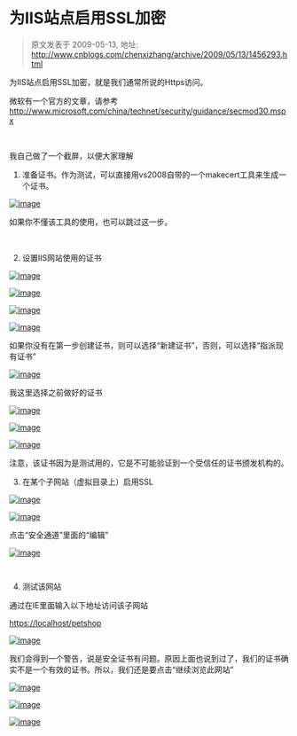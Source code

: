 # 为IIS站点启用SSL加密 
> 原文发表于 2009-05-13, 地址: http://www.cnblogs.com/chenxizhang/archive/2009/05/13/1456293.html 


为IIS站点启用SSL加密，就是我们通常所说的Https访问。

 微软有一个官方的文章，请参考 <http://www.microsoft.com/china/technet/security/guidance/secmod30.mspx>

  

 我自己做了一个截屏，以便大家理解

 1. 准备证书。作为测试，可以直接用vs2008自带的一个makecert工具来生成一个证书。

 [![image](http://images.cnblogs.com/cnblogs_com/chenxizhang/WindowsLiveWriter/IISSSL_136FC/image_thumb.png "image")](http://images.cnblogs.com/cnblogs_com/chenxizhang/WindowsLiveWriter/IISSSL_136FC/image_2.png) 

 如果你不懂该工具的使用，也可以跳过这一步。

  

 2. 设置IIS网站使用的证书

 [![image](http://images.cnblogs.com/cnblogs_com/chenxizhang/WindowsLiveWriter/IISSSL_136FC/image_thumb_1.png "image")](http://images.cnblogs.com/cnblogs_com/chenxizhang/WindowsLiveWriter/IISSSL_136FC/image_4.png) 

 [![image](http://images.cnblogs.com/cnblogs_com/chenxizhang/WindowsLiveWriter/IISSSL_136FC/image_thumb_2.png "image")](http://images.cnblogs.com/cnblogs_com/chenxizhang/WindowsLiveWriter/IISSSL_136FC/image_6.png) 

   [![image](http://images.cnblogs.com/cnblogs_com/chenxizhang/WindowsLiveWriter/IISSSL_136FC/image_thumb_4.png "image")](http://images.cnblogs.com/cnblogs_com/chenxizhang/WindowsLiveWriter/IISSSL_136FC/image_10.png) 

 [![image](http://images.cnblogs.com/cnblogs_com/chenxizhang/WindowsLiveWriter/IISSSL_136FC/image_thumb_5.png "image")](http://images.cnblogs.com/cnblogs_com/chenxizhang/WindowsLiveWriter/IISSSL_136FC/image_12.png) 

 如果你没有在第一步创建证书，则可以选择“新建证书”，否则，可以选择“指派现有证书”

  [![image](http://images.cnblogs.com/cnblogs_com/chenxizhang/WindowsLiveWriter/IISSSL_136FC/image_thumb_6.png "image")](http://images.cnblogs.com/cnblogs_com/chenxizhang/WindowsLiveWriter/IISSSL_136FC/image_14.png) 

 我这里选择之前做好的证书

 [![image](http://images.cnblogs.com/cnblogs_com/chenxizhang/WindowsLiveWriter/IISSSL_136FC/image_thumb_7.png "image")](http://images.cnblogs.com/cnblogs_com/chenxizhang/WindowsLiveWriter/IISSSL_136FC/image_16.png) 

 [![image](http://images.cnblogs.com/cnblogs_com/chenxizhang/WindowsLiveWriter/IISSSL_136FC/image_thumb_8.png "image")](http://images.cnblogs.com/cnblogs_com/chenxizhang/WindowsLiveWriter/IISSSL_136FC/image_18.png) 

   [![image](http://images.cnblogs.com/cnblogs_com/chenxizhang/WindowsLiveWriter/IISSSL_136FC/image_thumb_9.png "image")](http://images.cnblogs.com/cnblogs_com/chenxizhang/WindowsLiveWriter/IISSSL_136FC/image_20.png) 

 注意，该证书因为是测试用的，它是不可能验证到一个受信任的证书颁发机构的。

 3. 在某个子网站（虚拟目录上）启用SSL

 [![image](http://images.cnblogs.com/cnblogs_com/chenxizhang/WindowsLiveWriter/IISSSL_136FC/image_thumb_10.png "image")](http://images.cnblogs.com/cnblogs_com/chenxizhang/WindowsLiveWriter/IISSSL_136FC/image_22.png) 

 [![image](http://images.cnblogs.com/cnblogs_com/chenxizhang/WindowsLiveWriter/IISSSL_136FC/image_thumb_11.png "image")](http://images.cnblogs.com/cnblogs_com/chenxizhang/WindowsLiveWriter/IISSSL_136FC/image_24.png) 

 点击“安全通道”里面的“编辑”

 [![image](http://images.cnblogs.com/cnblogs_com/chenxizhang/WindowsLiveWriter/IISSSL_136FC/image_thumb_12.png "image")](http://images.cnblogs.com/cnblogs_com/chenxizhang/WindowsLiveWriter/IISSSL_136FC/image_26.png) 

     

 4. 测试该网站

 通过在IE里面输入以下地址访问该子网站

 <https://localhost/petshop>

 [![image](http://images.cnblogs.com/cnblogs_com/chenxizhang/WindowsLiveWriter/IISSSL_136FC/image_thumb_13.png "image")](http://images.cnblogs.com/cnblogs_com/chenxizhang/WindowsLiveWriter/IISSSL_136FC/image_28.png) 

 我们会得到一个警告，说是安全证书有问题。原因上面也说到过了，我们的证书确实不是一个有效的证书。所以，我们还是要点击“继续浏览此网站”

 [![image](http://images.cnblogs.com/cnblogs_com/chenxizhang/WindowsLiveWriter/IISSSL_136FC/image_thumb_14.png "image")](http://images.cnblogs.com/cnblogs_com/chenxizhang/WindowsLiveWriter/IISSSL_136FC/image_30.png) 

 [![image](http://images.cnblogs.com/cnblogs_com/chenxizhang/WindowsLiveWriter/IISSSL_136FC/image_thumb_15.png "image")](http://images.cnblogs.com/cnblogs_com/chenxizhang/WindowsLiveWriter/IISSSL_136FC/image_32.png) 

   [![image](http://images.cnblogs.com/cnblogs_com/chenxizhang/WindowsLiveWriter/IISSSL_136FC/image_thumb_16.png "image")](http://images.cnblogs.com/cnblogs_com/chenxizhang/WindowsLiveWriter/IISSSL_136FC/image_34.png)


